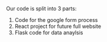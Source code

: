 Our code is split into 3 parts:
1. Code for the google form process
2. React project for future full website
3. Flask code for data anaylsis

